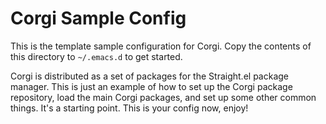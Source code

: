 # Corgi Sample Config

This is the template sample configuration for Corgi. Copy the contents of this directory to `~/.emacs.d` to get started.

Corgi is distributed as a set of packages for the Straight.el package manager. This is just an example of how to set up the Corgi package repository, load the main Corgi packages, and set up some other common things. It's a starting point. This is your config now, enjoy!

